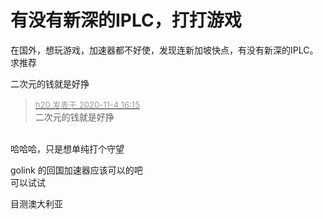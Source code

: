 # 有没有新深的IPLC，打打游戏


在国外，想玩游戏，加速器都不好使，发现连新加坡快点，有没有新深的IPLC。求推荐

二次元的钱就是好挣<img src="static/image/smiley/default/lol.gif" smilieid="12" border="0" alt="" />

<div class="quote"><blockquote><font size="2"><a href="https://www.hostloc.com/forum.php?mod=redirect&amp;goto=findpost&amp;pid=9402243&amp;ptid=762392" target="_blank"><font color="#999999">h20 发表于 2020-11-4 16:15</font></a></font><br />
二次元的钱就是好挣</blockquote></div><br />
哈哈哈，只是想单纯打个守望

golink 的回国加速器应该可以的吧<br />
可以试试

目测澳大利亚
